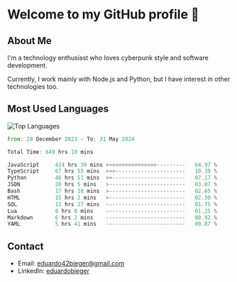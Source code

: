 # Welcome to my GitHub profile 👋

## About Me
I'm a technology enthusiast who loves cyberpunk style and software development.

Currently, I work mainly with Node.js and Python, but I have interest in other technologies too.

## Most Used Languages
![Top Languages](https://github-readme-stats.vercel.app/api/top-langs/?username=eduardobieger&layout=compact&theme=radical)

<!--START_SECTION:waka-->

```rust
From: 28 December 2023 - To: 31 May 2024

Total Time: 649 hrs 10 mins

JavaScript     424 hrs 39 mins >>>>>>>>>>>>>>>>---------   64.97 %
TypeScript     67 hrs 55 mins  >>>----------------------   10.39 %
Python         46 hrs 51 mins  >>-----------------------   07.17 %
JSON           20 hrs 5 mins   >------------------------   03.07 %
Bash           17 hrs 18 mins  >------------------------   02.65 %
HTML           15 hrs 2 mins   >------------------------   02.30 %
SQL            11 hrs 27 mins  -------------------------   01.75 %
Lua            8 hrs 8 mins    -------------------------   01.25 %
Markdown       6 hrs 2 mins    -------------------------   00.92 %
YAML           5 hrs 41 mins   -------------------------   00.87 %
```

<!--END_SECTION:waka-->

## Contact
- Email: eduardo42bieger@gmail.com 
- LinkedIn: [eduardobieger](https://www.linkedin.com/in/eduardo-bieger/)

